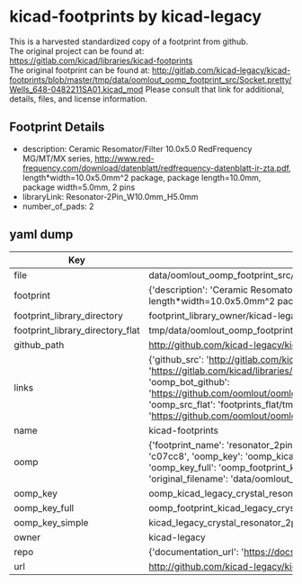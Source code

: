 # kicad-footprints by kicad-legacy  
This is a harvested standardized copy of a footprint from github.  
The original project can be found at:  
https://gitlab.com/kicad/libraries/kicad-footprints  
The original footprint can be found at:
http://gitlab.com/kicad-legacy/kicad-footprints/blob/master/tmp/data/oomlout_oomp_footprint_src/Socket.pretty/Wells_648-0482211SA01.kicad_mod
Please consult that link for additional, details, files, and license information.  
## Footprint Details
* description: Ceramic Resomator/Filter 10.0x5.0 RedFrequency MG/MT/MX series, http://www.red-frequency.com/download/datenblatt/redfrequency-datenblatt-ir-zta.pdf, length*width=10.0x5.0mm^2 package, package length=10.0mm, package width=5.0mm, 2 pins  
* libraryLink: Resonator-2Pin_W10.0mm_H5.0mm  
* number_of_pads: 2  
## yaml dump  
| Key | Value |  
| --- | --- |  
| file | data/oomlout_oomp_footprint_src/kicad-footprints/Crystal.pretty/Resonator-2Pin_W10.0mm_H5.0mm.kicad_mod |  
| footprint | {'description': 'Ceramic Resomator/Filter 10.0x5.0 RedFrequency MG/MT/MX series, http://www.red-frequency.com/download/datenblatt/redfrequency-datenblatt-ir-zta.pdf, length*width=10.0x5.0mm^2 package, package length=10.0mm, package width=5.0mm, 2 pins', 'libraryLink': 'Resonator-2Pin_W10.0mm_H5.0mm', 'number_of_pads': 2} |  
| footprint_library_directory | footprint_library_owner/kicad-legacy_kicad-footprints |  
| footprint_library_directory_flat | tmp/data/oomlout_oomp_footprint_src/footprints_flat/kicad_legacy_crystal_resonator_2pin_w10_0mm_h5_0mm/working |  
| github_path | http://github.com/kicad-legacy/kicad-footprints/blob/master/tmp/data/oomlout_oomp_footprint_src/Crystal.pretty/Resonator-2Pin_W10.0mm_H5.0mm.kicad_mod |  
| links | {'github_src': 'http://gitlab.com/kicad-legacy/kicad-footprints/blob/master/tmp/data/oomlout_oomp_footprint_src/Socket.pretty/Wells_648-0482211SA01.kicad_mod', 'github_src_repo': 'https://gitlab.com/kicad/libraries/kicad-footprints', 'oomp_bot': 'tmp/data/oomlout_oomp_footprint_src/footprints/kicad_legacy_crystal_resonator_2pin_w10_0mm_h5_0mm/working', 'oomp_bot_github': 'https://github.com/oomlout/oomlout_oomp_footprint_bot/tree/main/tmp/data/oomlout_oomp_footprint_src/footprints/kicad_legacy_crystal_resonator_2pin_w10_0mm_h5_0mm/working', 'oomp_src_flat': 'footprints_flat/tmp/data/oomlout_oomp_footprint_src/footprints_flat/kicad_legacy_crystal_resonator_2pin_w10_0mm_h5_0mm/working', 'oomp_src_flat_github': 'https://github.com/oomlout/oomlout_oomp_footprint_src/tree/main/tmp/data/oomlout_oomp_footprint_src/footprints_flat/kicad_legacy_crystal_resonator_2pin_w10_0mm_h5_0mm/working'} |  
| name | kicad-footprints |  
| oomp | {'footprint_name': 'resonator_2pin_w10_0mm_h5_0mm', 'library_name': 'crystal', 'md5': 'c07cc87aae47765982d422847a1664b4', 'md5_10': 'c07cc87aae', 'md5_5': 'c07cc', 'md5_6': 'c07cc8', 'oomp_key': 'oomp_kicad_legacy_crystal_resonator_2pin_w10_0mm_h5_0mm', 'oomp_key_extra': 'oomp_footprint_kicad_legacy_crystal_resonator_2pin_w10_0mm_h5_0mm', 'oomp_key_full': 'oomp_footprint_kicad_legacy_crystal_resonator_2pin_w10_0mm_h5_0mm_c07cc8', 'oomp_key_simple': 'kicad_legacy_crystal_resonator_2pin_w10_0mm_h5_0mm', 'original_filename': 'data/oomlout_oomp_footprint_src/kicad-footprints/Crystal.pretty/Resonator-2Pin_W10.0mm_H5.0mm.kicad_mod', 'owner_name': 'kicad_legacy'} |  
| oomp_key | oomp_kicad_legacy_crystal_resonator_2pin_w10_0mm_h5_0mm |  
| oomp_key_full | oomp_footprint_kicad_legacy_crystal_resonator_2pin_w10_0mm_h5_0mm |  
| oomp_key_simple | kicad_legacy_crystal_resonator_2pin_w10_0mm_h5_0mm |  
| owner | kicad-legacy |  
| repo | {'documentation_url': 'https://docs.github.com/rest/repos/repos#get-a-repository', 'message': 'Not Found'} |  
| url | http://github.com/kicad-legacy/kicad-footprints |  

